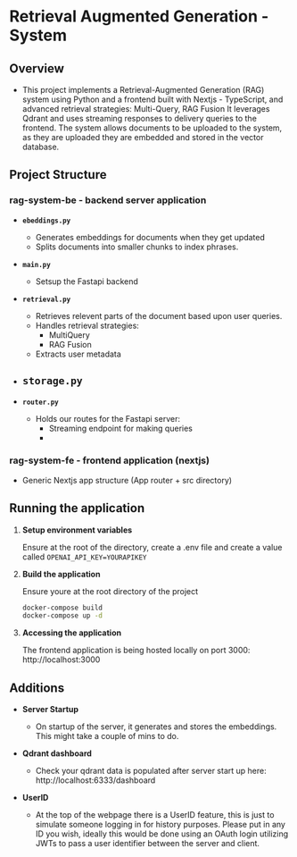# Retrieval Augmented Generation - System

## Overview
- This project implements a Retrieval-Augmented Generation (RAG) system using Python and a frontend built with Nextjs - TypeScript, and advanced retrieval strategies: Multi-Query, RAG Fusion It leverages Qdrant and uses streaming responses to delivery queries to the frontend. The system allows documents to be uploaded to the system, as they are uploaded they are embedded and stored in the vector database.

## Project Structure
### rag-system-be - backend server application

- **`ebeddings.py`**
  - Generates embeddings for documents when they get updated
  - Splits documents into smaller chunks to index phrases.

- **`main.py`**
  - Setsup the Fastapi backend

- **`retrieval.py`**
  - Retrieves relevent parts of the document based upon user queries.
  - Handles retrieval strategies:
    - MultiQuery
    - RAG Fusion
  - Extracts user metadata 

- **`storage.py`**
  - 

- **`router.py`**
  - Holds our routes for the Fastapi server:
    - Streaming endpoint for making queries
    - 

### rag-system-fe - frontend application (nextjs)

- Generic Nextjs app structure (App router + src directory)
  
## Running the application

1. **Setup environment variables**

    Ensure at the root of the directory, create a .env file and create a value called
    ```OPENAI_API_KEY=YOURAPIKEY```

1. **Build the application**

    Ensure youre at the root directory of the project

    ```bash
    docker-compose build
    docker-compose up -d
    ```

2. **Accessing the application**

    The frontend application is being hosted locally on port 3000:
    http://localhost:3000

## Additions

- **Server Startup**
  - On startup of the server, it generates and stores the embeddings. This might take a couple of mins to do.


- **Qdrant dashboard**
  - Check your qdrant data is populated after server start up here: http://localhost:6333/dashboard
 
- **UserID**
  - At the top of the webpage there is a UserID feature, this is just to simulate someone logging in for history purposes. Please put in any ID you wish, ideally this would be done using an OAuth login utilizing JWTs to pass a user identifier between the server and client.